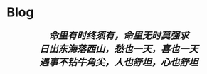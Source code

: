 # Blog

<div style="font-size: 1.5em; text-align: center;"><strong><em>命里有时终须有，命里无时莫强求</strong></em></div>


<div style="font-size: 1.5em; text-align: center;"><strong><em>日出东海落西山，愁也一天，喜也一天</strong></em></div>

<div style="font-size: 1.5em; text-align: center;"><strong><em>遇事不钻牛角尖，人也舒坦，心也舒坦</strong></em></div>


<br/>
<br/>

